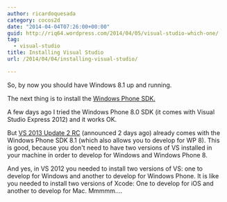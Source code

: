 ```yaml
---
author: ricardoquesada
category: cocos2d
date: "2014-04-04T07:26:00+00:00"
guid: http://riq64.wordpress.com/2014/04/05/visual-studio-which-one/
tag:
  - visual-studio
title: Installing Visual Studio
url: /2014/04/04/installing-visual-studio/

---
```

So, by now you should have Windows 8.1 up and running.

The next thing is to install the [Windows Phone SDK.](https://dev.windowsphone.com/en-us/downloadsdk)

A few days ago I tried the Windows Phone 8.0 SDK (it comes with Visual Studio Express 2012) and it works OK.

But [VS 2013 Update 2 RC](http://support.microsoft.com/kb/2927432/en-us) (announced 2 days ago) already comes with the Windows Phone SDK 8.1 (which also allows you to develop for WP 8). This is good, because you don't need to have two versions of VS installed in your machine in order to develop for Windows and Windows Phone 8.

And yes, in VS 2012 you needed to install two versions of VS: one to develop for Windows and another to develop for Windows Phone. It is like you needed to install two versions of Xcode: One to develop for iOS and another to develop for Mac. Mmmmm....
